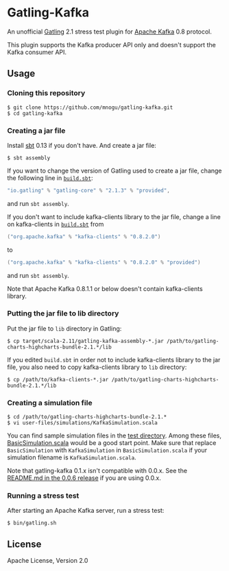 # Gatling-Kafka

An unofficial [Gatling](http://gatling.io/) 2.1 stress test plugin
for [Apache Kafka](http://kafka.apache.org/) 0.8 protocol.

This plugin supports the Kafka producer API only
and doesn't support the Kafka consumer API.

## Usage

### Cloning this repository

    $ git clone https://github.com/mnogu/gatling-kafka.git
    $ cd gatling-kafka

### Creating a jar file

Install [sbt](http://www.scala-sbt.org/) 0.13 if you don't have.
And create a jar file:

    $ sbt assembly

If you want to change the version of Gatling used to create a jar file,
change the following line in [`build.sbt`](build.sbt):

```scala
"io.gatling" % "gatling-core" % "2.1.3" % "provided",
```

and run `sbt assembly`.

If you don't want to include kafka-clients library to the jar file,
change a line on kafka-clients in [`build.sbt`](build.sbt) from

```scala
("org.apache.kafka" % "kafka-clients" % "0.8.2.0")
```

to

```scala
("org.apache.kafka" % "kafka-clients" % "0.8.2.0" % "provided")
```

and run `sbt assembly`.

Note that Apache Kafka 0.8.1.1 or below doesn't contain kafka-clients library.

### Putting the jar file to lib directory

Put the jar file to `lib` directory in Gatling:

    $ cp target/scala-2.11/gatling-kafka-assembly-*.jar /path/to/gatling-charts-highcharts-bundle-2.1.*/lib

If you edited `build.sbt` in order not to include kafka-clients library
to the jar file, you also need to copy kafka-clients library to `lib` directory:

    $ cp /path/to/kafka-clients-*.jar /path/to/gatling-charts-highcharts-bundle-2.1.*/lib


###  Creating a simulation file

    $ cd /path/to/gatling-charts-highcharts-bundle-2.1.*
    $ vi user-files/simulations/KafkaSimulation.scala

You can find sample simulation files in the [test directory](src/test/scala/com/github/mnogu/gatling/kafka/test).
Among these files, [BasicSimulation.scala](src/test/scala/com/github/mnogu/gatling/kafka/test/BasicSimulation.scala) would be a good start point.
Make sure that replace `BasicSimulation` with `KafkaSimulation` in `BasicSimulation.scala`
if your simulation filename is `KafkaSimulation.scala`.

Note that gatling-kafka 0.1.x isn't compatible with 0.0.x.
See the [README.md in the 0.0.6 release](https://github.com/mnogu/gatling-kafka/blob/0.0.6/README.md)
if you are using 0.0.x.

### Running a stress test

After starting an Apache Kafka server, run a stress test:

    $ bin/gatling.sh

## License

Apache License, Version 2.0
